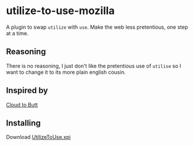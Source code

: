# utilize-to-use-mozilla

A plugin to swap `utilize` with `use`. Make the web less pretentious, one step at a
time.

## Reasoning

There is no reasoning, I just don't like the pretentious use of `utilise` so I want
to change it to its more plain english cousin.

## Inspired by

[Cloud to Butt](https://github.com/DaveRandom/cloud-to-butt-mozilla)

## Installing

Download [UtilizeToUse.xpi](https://raw.github.com/mgriffin/utilize-to-use-mozilla/blob/master/UtilizeToUse.xpi?raw=true)

